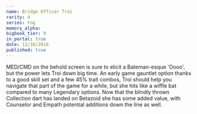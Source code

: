 ```yaml
---
name: Bridge Officer Troi
rarity: 4
series: tng
memory_alpha:
bigbook_tier: 9
in_portal: true
date: 12/10/2016
published: true
---
```


MED/CMD on the behold screen is sure to elicit a Bateman-esque 'Oooo', but the power lets Troi down big time. An early game gauntlet option thanks to a good skill set and a few 45% trait combos, Troi should help you navigate that part of the game for a while, but she hits like a wiffle bat compared to many Legendary options. Now that the blindly thrown Collection dart has landed on Betazoid she has some added value, with Counselor and Empath potential additions down the line as well.
